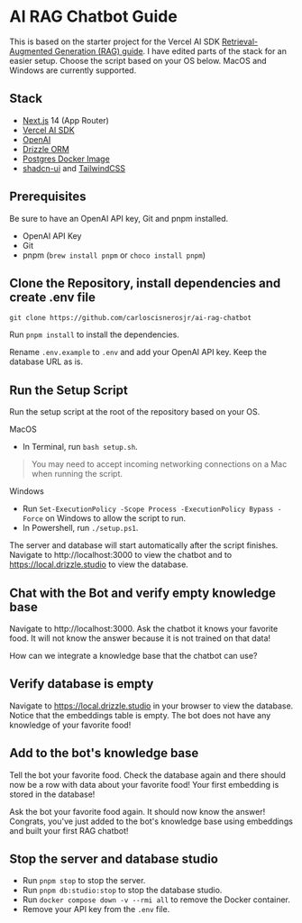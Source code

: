 # AI RAG Chatbot Guide

This is based on the starter project for the Vercel AI SDK [Retrieval-Augmented Generation (RAG) guide](https://sdk.vercel.ai/docs/guides/rag-chatbot). I have edited parts of the stack for an easier setup. Choose the script based on your OS below. MacOS and Windows are currently supported.

## Stack

- [Next.js](https://nextjs.org) 14 (App Router)
- [Vercel AI SDK](https://sdk.vercel.ai/docs)
- [OpenAI](https://openai.com)
- [Drizzle ORM](https://orm.drizzle.team)
- [Postgres Docker Image](https://hub.docker.com/r/supabase/postgres)
- [shadcn-ui](https://ui.shadcn.com) and [TailwindCSS](https://tailwindcss.com)

## Prerequisites

Be sure to have an OpenAI API key, Git and pnpm installed.
- OpenAI API Key
- Git 
- pnpm (`brew install pnpm` or `choco install pnpm`)

## Clone the Repository, install dependencies and create .env file

`git clone https://github.com/carloscisnerosjr/ai-rag-chatbot`

Run `pnpm install` to install the dependencies.

Rename `.env.example` to `.env` and add your OpenAI API key. Keep the database URL as is.

## Run the Setup Script

Run the setup script at the root of the repository based on your OS.

MacOS

- In Terminal, run `bash setup.sh`.

> You may need to accept incoming networking connections on a Mac when running the script.

Windows

- Run `Set-ExecutionPolicy -Scope Process -ExecutionPolicy Bypass -Force` on Windows to allow the script to run.   
- In Powershell, run `./setup.ps1`.

The server and database will start automatically after the script finishes. Navigate to http://localhost:3000 to view the chatbot and to https://local.drizzle.studio to view the database. 

## Chat with the Bot and verify empty knowledge base

Navigate to http://localhost:3000. Ask the chatbot it knows your favorite food. It will not know the answer because it is not trained on that data!

How can we integrate a knowledge base that the chatbot can use?

## Verify database is empty

Navigate to https://local.drizzle.studio in your browser to view the database. Notice that the embeddings table is empty. The bot does not have any knowledge of your favorite food!

## Add to the bot's knowledge base

Tell the bot your favorite food. Check the database again and there should now be a row with data about your favorite food! Your first embedding is stored in the database!

Ask the bot your favorite food again. It should now know the answer! Congrats, you've just added to the bot's knowledge base using embeddings and built your first RAG chatbot!

## Stop the server and database studio

- Run `pnpm stop` to stop the server. 
- Run `pnpm db:studio:stop` to stop the database studio. 
- Run `docker compose down -v --rmi all` to remove the Docker container.
- Remove your API key from the `.env` file.


